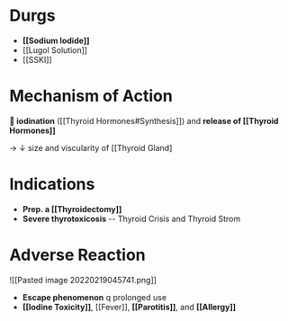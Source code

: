 # Durgs
- **[[Sodium Iodide]]**
- [[Lugol Solution]]
- [[SSKI]]

# Mechanism of Action
** iodination** ([[Thyroid Hormones#Synthesis]]) and **release of [[Thyroid Hormones]]**

→ ↓ size and viscularity of [[Thyroid Gland]

# Indications
- **Prep. a [[Thyroidectomy]]**
- **Severe thyrotoxicosis** -- Thyroid Crisis and Thyroid Strom

# Adverse Reaction

![[Pasted image 20220219045741.png]]

- **Escape phenomenon** q prolonged use
- **[[Iodine Toxicity]]**, [[Fever]], **[[Parotitis]]**, and **[[Allergy]]**